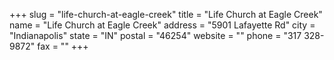 +++
slug = "life-church-at-eagle-creek"
title = "Life Church at Eagle Creek"
name = "Life Church at Eagle Creek"
address = "5901 Lafayette Rd"
city = "Indianapolis"
state = "IN"
postal = "46254"
website = ""
phone = "317 328-9872"
fax = ""
+++
